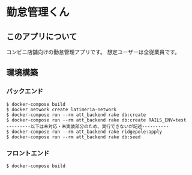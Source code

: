 # 勤怠管理くん

## このアプリについて

コンビニ店舗向けの勤怠管理アプリです。
想定ユーザーは全従業員です。

## 環境構築

### バックエンド

```
$ docker-compose build
$ docker network create latimeria-network
$ docker-compose run --rm att_backend rake db:create
$ docker-compose run --rm att_backend rake db:create RAILS_ENV=test
---------以下は未対応・未実装部分のため、実行できないが記述----------
$ docker-compose run --rm att_backend rake ridgepole:apply
$ docker-compose run --rm att_backend rake db:seed
```

### フロントエンド

```
$ docker-compose build
```
